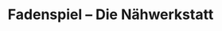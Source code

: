 ---
title: "Fadenspiel – Die Nähwerkstatt"
url: /wipperfuerth/fadenspiel-die-naehwerkstatt/
shop: Nähzubehör
---